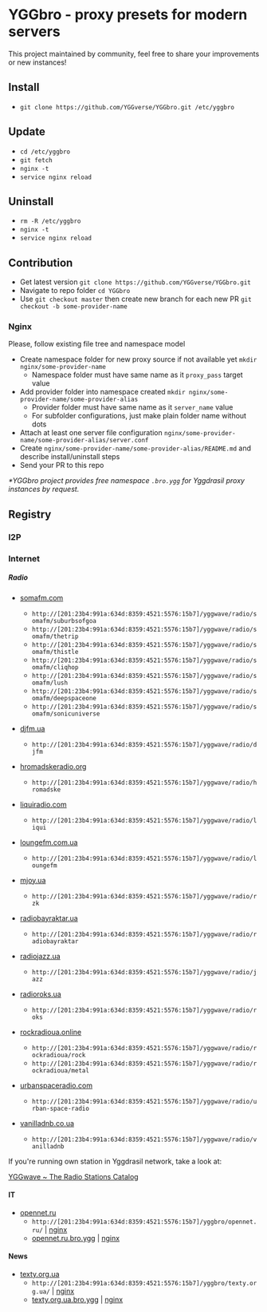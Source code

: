 # YGGbro - proxy presets for modern servers

This project maintained by community, feel free to share your improvements or new instances!

## Install

* `git clone https://github.com/YGGverse/YGGbro.git /etc/yggbro`

## Update

* `cd /etc/yggbro`
* `git fetch`
* `nginx -t`
* `service nginx reload`

## Uninstall

* `rm -R /etc/yggbro`
* `nginx -t`
* `service nginx reload`

## Contribution

* Get latest version `git clone https://github.com/YGGverse/YGGbro.git`
* Navigate to repo folder `cd YGGbro`
* Use `git checkout master` then create new branch for each new PR `git checkout -b some-provider-name`

### Nginx

Please, follow existing file tree and namespace model

* Create namespace folder for new proxy source if not available yet `mkdir nginx/some-provider-name`
  + Namespace folder must have same name as it `proxy_pass` target value
* Add provider folder into namespace created `mkdir nginx/some-provider-name/some-provider-alias`
  + Provider folder must have same name as it `server_name` value
  + For subfolder configurations, just make plain folder name without dots
* Attach at least one server file configuration `nginx/some-provider-name/some-provider-alias/server.conf`
* Create `nginx/some-provider-name/some-provider-alias/README.md` and describe install/uninstall steps
* Send your PR to this repo

_*YGGbro project provides free namespace `.bro.ygg` for Yggdrasil proxy instances by request._

## Registry

### I2P

### Internet

##### Radio

* [somafm.com](https://somafm.com/)
  + `http://[201:23b4:991a:634d:8359:4521:5576:15b7]/yggwave/radio/somafm/suburbsofgoa`
  + `http://[201:23b4:991a:634d:8359:4521:5576:15b7]/yggwave/radio/somafm/thetrip`
  + `http://[201:23b4:991a:634d:8359:4521:5576:15b7]/yggwave/radio/somafm/thistle`
  + `http://[201:23b4:991a:634d:8359:4521:5576:15b7]/yggwave/radio/somafm/cliqhop`
  + `http://[201:23b4:991a:634d:8359:4521:5576:15b7]/yggwave/radio/somafm/lush`
  + `http://[201:23b4:991a:634d:8359:4521:5576:15b7]/yggwave/radio/somafm/deepspaceone`
  + `http://[201:23b4:991a:634d:8359:4521:5576:15b7]/yggwave/radio/somafm/sonicuniverse`

* [djfm.ua](https://djfm.ua/)
  + `http://[201:23b4:991a:634d:8359:4521:5576:15b7]/yggwave/radio/djfm`

* [hromadskeradio.org](https://hromadskeradio.org/)
  + `http://[201:23b4:991a:634d:8359:4521:5576:15b7]/yggwave/radio/hromadske`

* [liquiradio.com](https://liquiradio.com/)
  + `http://[201:23b4:991a:634d:8359:4521:5576:15b7]/yggwave/radio/liqui`

* [loungefm.com.ua](https://loungefm.com.ua/)
  + `http://[201:23b4:991a:634d:8359:4521:5576:15b7]/yggwave/radio/loungefm`

* [mjoy.ua](https://mjoy.ua/)
  + `http://[201:23b4:991a:634d:8359:4521:5576:15b7]/yggwave/radio/rzk`

* [radiobayraktar.ua](https://radiobayraktar.ua/)
  + `http://[201:23b4:991a:634d:8359:4521:5576:15b7]/yggwave/radio/radiobayraktar`

* [radiojazz.ua](https://radiojazz.ua/)
  + `http://[201:23b4:991a:634d:8359:4521:5576:15b7]/yggwave/radio/jazz`

* [radioroks.ua](https://radioroks.ua/)
  + `http://[201:23b4:991a:634d:8359:4521:5576:15b7]/yggwave/radio/roks`

* [rockradioua.online](https://rockradioua.online/)
  + `http://[201:23b4:991a:634d:8359:4521:5576:15b7]/yggwave/radio/rockradioua/rock`
  + `http://[201:23b4:991a:634d:8359:4521:5576:15b7]/yggwave/radio/rockradioua/metal`

* [urbanspaceradio.com](https://urbanspaceradio.com/)
  + `http://[201:23b4:991a:634d:8359:4521:5576:15b7]/yggwave/radio/urban-space-radio`

* [vanilladnb.co.ua](https://vanilladnb.co.ua/)
  + `http://[201:23b4:991a:634d:8359:4521:5576:15b7]/yggwave/radio/vanilladnb`

If you're running own station in Yggdrasil network, take a look at:

[YGGwave ~ The Radio Stations Catalog](https://github.com/YGGverse/YGGwave)

#### IT

* [opennet.ru](https://opennet.ru/)
  + `http://[201:23b4:991a:634d:8359:4521:5576:15b7]/yggbro/opennet.ru/` | [nginx](https://github.com/YGGverse/YGGbro/tree/main/nginx/opennet.ru/yggbro/opennet.ru)
  + [opennet.ru.bro.ygg](http://opennet.ru.bro.ygg) | [nginx](https://github.com/YGGverse/YGGbro/tree/main/nginx/opennet.ru/opennet.ru.bro.ygg)

#### News

* [texty.org.ua](https://texty.org.ua/)
  + `http://[201:23b4:991a:634d:8359:4521:5576:15b7]/yggbro/texty.org.ua/` | [nginx](https://github.com/YGGverse/YGGbro/tree/main/nginx/texty.org.ua/yggbro/texty.org.ua)
  + [texty.org.ua.bro.ygg](http://texty.org.ua.bro.ygg) | [nginx](https://github.com/YGGverse/YGGbro/tree/main/nginx/texty.org.ua/texty.org.ua.bro.ygg)
